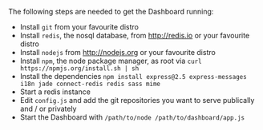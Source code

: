 The following steps are needed to get the Dashboard running:

- Install `git` from your favourite distro
- Install `redis`, the nosql database, from http://redis.io or your favourite distro
- Install `nodejs` from http://nodejs.org or your favourite distro
- Install `npm`, the node package manager, as root via `curl https://npmjs.org/install.sh | sh`
- Install the dependencies `npm install express@2.5 express-messages i18n jade connect-redis redis sass mime`
- Start a redis instance
- Edit `config.js` and add the git repositories you want to serve publically and / or privately
- Start the Dashboard with `/path/to/node /path/to/dashboard/app.js`
